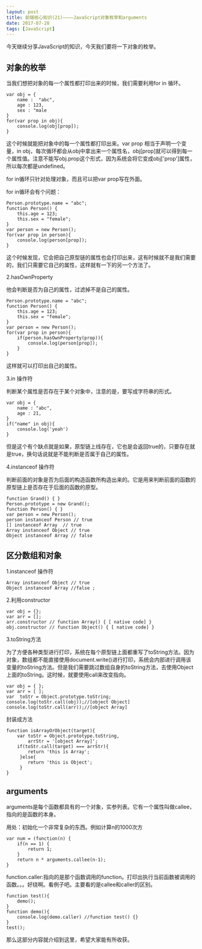 ```yaml
---
layout: post
title: 前端核心知识(21)————JavaScript对象枚举和arguments
date: 2017-07-28
tags: [JavaScript]
---
```


今天继续分享JavaScript的知识，今天我们要将一下对象的枚举。

## 对象的枚举

当我们想把对象的每一个属性都打印出来的时候，我们需要利用for in 循环。

	var obj = { 
	    name :  "abc",
	    age : 123,
	    sex : "male
	}
	for(var prop in obj){
	    console.log(obj[prop]);
	}
	
这个时候就能把对象中的每一个属性都打印出来。var prop 相当于声明一个变量，in obj，每次循环都会从obj中拿出来一个属性名，obj[prop]就可以得到每一个属性值。注意不能写obj.prop这个形式，因为系统会将它变成obj['prop']属性，所以每次都是undefined。

for in循环只针对处理对象，而且可以把var prop写在外面。

for in循环会有个问题：

	Person.prototype.name = "abc";
	function Person() {
	    this.age = 123;
	    this.sex = "female";
	}
	var person = new Person();
	for(var prop in person){
	    console.log(person[prop]);
	}
	
这个时候发现，它会把自己原型链的属性也会打印出来，这有时候就不是我们需要的，我们只需要它自己的属性，这样就有一下的另一个方法了。


2.hasOwnProperty

他会判断是否为自己的属性，过滤掉不是自己的属性。

	Person.prototype.name = "abc";
	function Person() {
	    this.age = 123;
	    this.sex = "female";
	}
	var person = new Person();
	for(var prop in person){
	    if(person.hasOwnProperty(prop)){
	        console.log(person[prop]);
	    }
	}

这样就可以打印出自己的属性。

3.in 操作符

判断某个属性是否存在于某个对象中，注意的是，要写成字符串的形式。

	var obj = {
	    name : "abc",
	    age : 21,
	}
	if("name" in obj){
	    console.log('yeah')
	}
	
但是这个有个缺点就是如果，原型链上线存在，它也是会返回true的，只要存在就是true，换句话说就是不能判断是否属于自己的属性。

4.instanceof 操作符

判断前面的对象是否为后面的构造函数所构造出来的。它是用来判断前面的函数的原型链上是否存在于后面的函数的原型。

	function Grand() { }
	Person.prototype = new Grand();
	function Person() { }
	var person = new Person();
	person instanceof Person // true
	[] instanceof Array  // true 
	Array instanceof Object // true
	Object instanceof Array // false
	

## 区分数组和对象

1.instanceof 操作符 

	Array instanceof Object // true  
	Object instanceof Array //false ;

2.利用constructor 

	var obj = {};
	var arr = [];
	arr.constructor // function Array() { [ native code] }
	obj.constructor // function Object() { [ native code] }
	
3.toString方法

为了方便各种类型进行打印，系统在每个原型链上面都重写了toString方法。因为对象，数组都不能直接使用document.write()进行打印，系统会内部进行调用该变量的toString方法。但是我们需要跳过数组自身的toString方法，去使用Object上面的toString。这时候，就要使用call来改变指向。
	
	var obj = { };
	var arr = [ ];
	var  toStr = Object.prototype.toString;
	console.log(toStr.call(obj));//[object Object]
	console.log(toStr.call(arr));//[object Array]
	
封装成方法
	
	function isArrayOrObject(target){
	    var toStr = Object.prototype.toString,
	        arrStr = '[object Array]';
	    if(toStr.call(target) === arrStr){
	        return 'this is Array';
	     }else{
	        return 'this is Object';
	     }
	}


## arguments

arguments是每个函数都具有的一个对象，实参列表。它有一个属性叫做callee，指向的是函数的本身。

用处：初始化一个非常复杂的东西。例如计算n的1000次方

	var num = (function(n) {
	    if(n == 1) {
	        return 1;
	    }
	    return n * arguments.callee(n-1);
	}

function.caller:指向的是那个函数调用的function。打印出执行当前函数被调用的函数。。。好绕啊。看例子吧。主要看的是callee和caller的区别。

	function test(){
	    demo();
	}
	function demo(){
	    console.log(demo.caller) //function test() {} 
	}
	test();

那么这部分内容就介绍到这里，希望大家能有所收获。
























